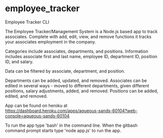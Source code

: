 # employee_tracker
Employee Tracker CLI

The Employee Tracker/Management System is a Node.js based app to track associates. Complete with add, edit, view, and remove functions it tracks your associates employment in the company.

Categories include associates, departments, and positions. Information includes associate first and last name, employee ID, department ID, position ID, and salary.

Data can be filtered by associate, department, and position.

Departments can be added, updated, and removed.
Associates can be edited in several ways - moved to different departments, given different positions, salary adjustments, added, and removed.
Positions can be added, edited, and removed.

App can be found on heroku at https://dashboard.heroku.com/apps/aqueous-sands-60104?web-console=aqueous-sands-60104

To run the app type 'bash' in the command line.
When the gitbash command prompt starts type 'node app.js' to run the app.
